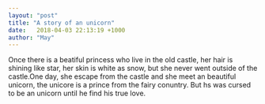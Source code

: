 ```yaml
---
layout: "post"
title: "A story of an unicorn"
date:   2018-04-03 22:13:19 +1000
author: "May"
---
```


Once there is a beatiful princess who live in the old castle, her hair is shining like star, her skin is white as snow, but she never went outside of the castle.One day, she escape from the castle and she meet an beautiful unicorn, the unicore is a prince from the fairy conuntry. But hs was cursed to be an unicorn until he find his true love.

